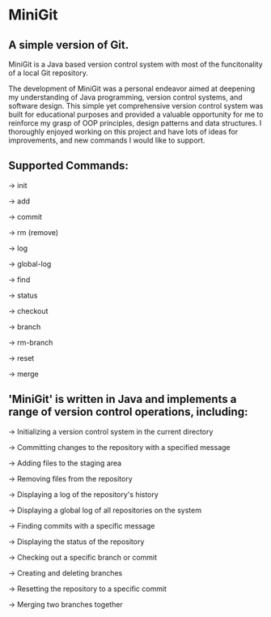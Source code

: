 # MiniGit
## A simple version of Git.

MiniGit is a Java based version control system with most of the funcitonality of a local Git repository.

The development of MiniGit was a personal endeavor aimed at deepening my understanding of Java programming, version control systems, and software design. This simple yet comprehensive version control system was built for educational purposes and provided a valuable opportunity for me to reinforce my grasp of OOP principles, design patterns and data structures. I thoroughly enjoyed working on this project and have lots of ideas for improvements, and new commands I would like to support. 

 ## Supported Commands: 
  -> init
  
  -> add
  
  -> commit
  
  -> rm (remove)
  
  -> log
  
  -> global-log
  
  -> find
  
  -> status
  
  -> checkout
  
  -> branch
  
  -> rm-branch
  
  -> reset
  
  -> merge

## 'MiniGit' is written in Java and implements a range of version control operations, including:

 -> Initializing a version control system in the current directory
 
 -> Committing changes to the repository with a specified message
 
 -> Adding files to the staging area
 
 -> Removing files from the repository
 
 -> Displaying a log of the repository's history
 
 -> Displaying a global log of all repositories on the system
 
 -> Finding commits with a specific message
 
 -> Displaying the status of the repository
 
 -> Checking out a specific branch or commit
 
 -> Creating and deleting branches
 
 -> Resetting the repository to a specific commit
 
 -> Merging two branches together
 
  
 
